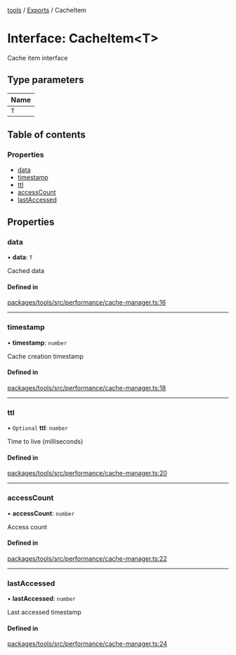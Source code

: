 <!-- 
 ⚠️  AUTO-GENERATED FILE - DO NOT EDIT MANUALLY
 This file is automatically generated by scripts/docs-generator.js
 To make changes, edit the source TypeScript files or update the generator script
-->

[tools](../../) / [Exports](../modules) / CacheItem

# Interface: CacheItem\<T\>

Cache item interface

## Type parameters

| Name |
| :------ |
| `T` |

## Table of contents

### Properties

- [data](CacheItem#data)
- [timestamp](CacheItem#timestamp)
- [ttl](CacheItem#ttl)
- [accessCount](CacheItem#accesscount)
- [lastAccessed](CacheItem#lastaccessed)

## Properties

### data

• **data**: `T`

Cached data

#### Defined in

[packages/tools/src/performance/cache-manager.ts:16](https://github.com/woojubb/robota/blob/0282eb7aeff4db97bfbe6e7aa549630531948e10/packages/tools/src/performance/cache-manager.ts#L16)

___

### timestamp

• **timestamp**: `number`

Cache creation timestamp

#### Defined in

[packages/tools/src/performance/cache-manager.ts:18](https://github.com/woojubb/robota/blob/0282eb7aeff4db97bfbe6e7aa549630531948e10/packages/tools/src/performance/cache-manager.ts#L18)

___

### ttl

• `Optional` **ttl**: `number`

Time to live (milliseconds)

#### Defined in

[packages/tools/src/performance/cache-manager.ts:20](https://github.com/woojubb/robota/blob/0282eb7aeff4db97bfbe6e7aa549630531948e10/packages/tools/src/performance/cache-manager.ts#L20)

___

### accessCount

• **accessCount**: `number`

Access count

#### Defined in

[packages/tools/src/performance/cache-manager.ts:22](https://github.com/woojubb/robota/blob/0282eb7aeff4db97bfbe6e7aa549630531948e10/packages/tools/src/performance/cache-manager.ts#L22)

___

### lastAccessed

• **lastAccessed**: `number`

Last accessed timestamp

#### Defined in

[packages/tools/src/performance/cache-manager.ts:24](https://github.com/woojubb/robota/blob/0282eb7aeff4db97bfbe6e7aa549630531948e10/packages/tools/src/performance/cache-manager.ts#L24)
